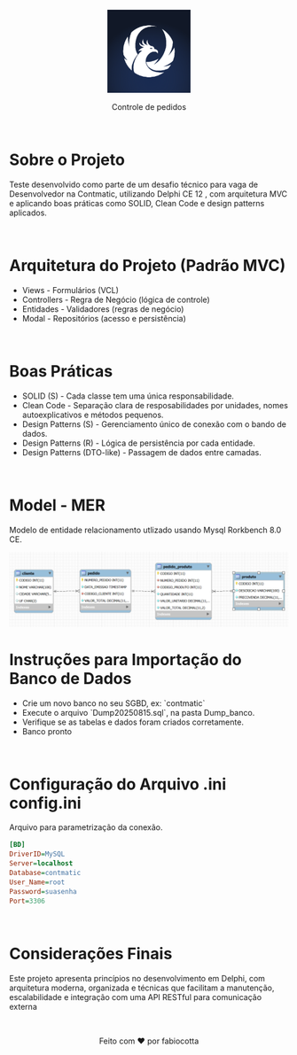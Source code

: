 <p align="center">
  <img src="https://github.com/fabiocotta/contmatic/blob/main/img/logo_contmatic.png" width="150">  
</p>

<p align="center">
  Controle de pedidos</p>

<br>
<h1>Sobre o Projeto</h1>
<p>Teste desenvolvido como parte de um desafio técnico para vaga de Desenvolvedor na Contmatic, utilizando Delphi CE 12 , com arquitetura MVC e aplicando boas práticas como SOLID, Clean Code e design patterns aplicados.</p>

<br>

<h1>Arquitetura do Projeto (Padrão MVC)</h1>
<ul>
    <li>Views - Formulários (VCL)</li>
    <li>Controllers - Regra de Negócio (lógica de controle)</li>
    <li>Entidades - Validadores (regras de negócio)</li>
    <li>Modal - Repositórios (acesso e persistência)</li>
</ul>

<br>

<h1>Boas Práticas</h1>
<ul>
    <li>SOLID (S) - Cada classe tem uma única responsabilidade.</li>
    <li>Clean Code - Separação clara de resposabilidades por unidades, nomes autoexplicativos e métodos pequenos.</li>
    <li>Design Patterns (S) - Gerenciamento único de conexão com o bando de dados.</li>
    <li>Design Patterns (R) - Lógica de persistência por cada entidade.</li>
    <li>Design Patterns (DTO-like) - Passagem de dados entre camadas.</li>
</ul>

<br>
<h1>Model - MER</h1>
<p>Modelo de entidade relacionamento utlizado usando Mysql Rorkbench 8.0 CE.</p>

<img src=https://github.com/fabiocotta/contmatic/blob/main/img/model.png>

<br> 

<h1>Instruções para Importação do Banco de Dados</h1>

<ul>
    <li>Crie um novo banco no seu SGBD, ex: `contmatic`</li>
    <li>Execute o arquivo `Dump20250815.sql`, na pasta Dump_banco.</li>
    <li>Verifique se as tabelas e dados foram criados corretamente.</li>
    <li>Banco pronto</li>      
</ul>


<br>

<h1>Configuração do Arquivo .ini config.ini</h1>
<p>Arquivo para parametrização da conexão.</p>

```ini
[BD]
DriverID=MySQL
Server=localhost
Database=contmatic
User_Name=root
Password=suasenha
Port=3306
```
<br>

<h1>Considerações Finais</h1>
<p>Este projeto apresenta princípios no desenvolvimento em Delphi, com arquitetura moderna, organizada e técnicas que facilitam a manutenção, escalabilidade e integração com uma API RESTful para comunicação externa</p>
<br>
<p align="center">Feito com ❤️ por fabiocotta</p>